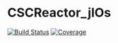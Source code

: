 # CSCReactor_jlOs

[![Build Status](https://github.com/josePereiro/CSCReactor_jlOs.jl/actions/workflows/CI.yml/badge.svg?branch=main)](https://github.com/josePereiro/CSCReactor_jlOs.jl/actions/workflows/CI.yml?query=branch%3Amain)
[![Coverage](https://codecov.io/gh/josePereiro/CSCReactor_jlOs.jl/branch/main/graph/badge.svg)](https://codecov.io/gh/josePereiro/CSCReactor_jlOs.jl)
